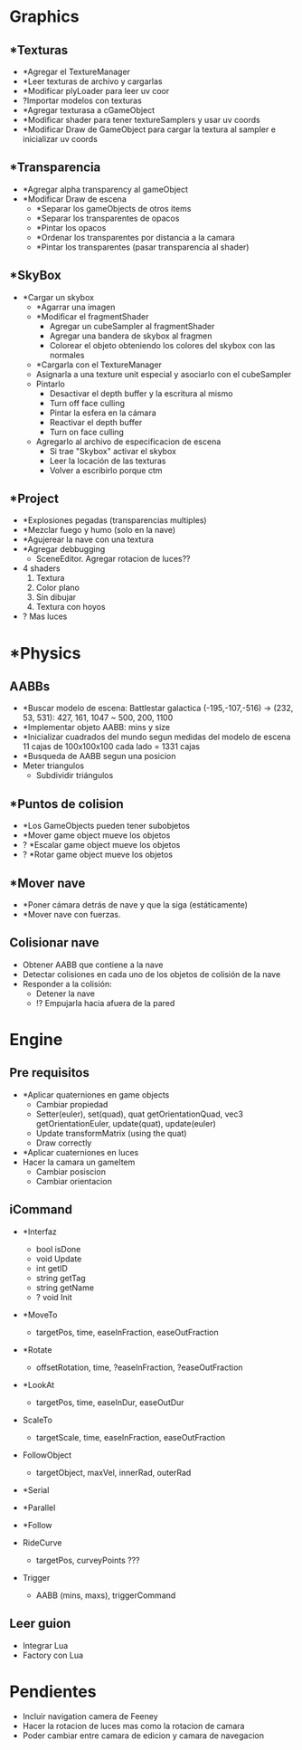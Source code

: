 # Graphics
## *Texturas
- *Agregar el TextureManager
- *Leer texturas de archivo y cargarlas
- *Modificar plyLoader para leer uv coor
- ?Importar modelos con texturas
- *Agregar texturasa a cGameObject
- *Modificar shader para tener textureSamplers y usar uv coords
- *Modificar Draw de GameObject para cargar la textura al sampler e inicializar uv coords
## *Transparencia
- *Agregar alpha transparency al gameObject
- *Modificar Draw de escena
  - *Separar los gameObjects de otros items
  - *Separar los transparentes de opacos
  - *Pintar los opacos
  - *Ordenar los transparentes por distancia a la camara
  - *Pintar los transparentes (pasar transparencia al shader)
## *SkyBox
- *Cargar un skybox
  - *Agarrar una imagen
  - *Modificar el fragmentShader
    - Agregar un cubeSampler al fragmentShader
    - Agregar una bandera de skybox al fragmen
    - Colorear el objeto obteniendo los colores del skybox con las normales
  - *Cargarla con el TextureManager
  - Asignarla a una texture unit especial y asociarlo con el cubeSampler
  - Pintarlo
    - Desactivar el depth buffer y la escritura al mismo
    - Turn off face culling
    - Pintar la esfera en la cámara
    - Reactivar el depth buffer
    - Turn on face culling
  - Agregarlo al archivo de especificacion de escena
    - Si trae "Skybox" activar el skybox
    - Leer la locación de las texturas
    - Volver a escribirlo porque ctm
## *Project
- *Explosiones pegadas (transparencias multiples)
- *Mezclar fuego y humo (solo en la nave)
- *Agujerear la nave con una textura
- *Agregar debbugging
  - SceneEditor. Agregar rotacion de luces?? 
- 4 shaders
  1. Textura
  2. Color plano
  3. Sin dibujar
  4. Textura con hoyos
- ? Mas luces
# *Physics
## AABBs
- *Buscar modelo de escena: Battlestar galactica
  (-195,-107,-516) -> (232, 53, 531): 427, 161, 1047 ~ 500, 200, 1100
- *Implementar objeto AABB: mins y size 
- *Inicializar cuadrados del mundo segun medidas del modelo de escena
  11 cajas de 100x100x100 cada lado = 1331 cajas
- *Busqueda de AABB segun una posicion
- Meter triangulos
  - Subdividir triángulos
## *Puntos de colision
- *Los GameObjects pueden tener subobjetos
- *Mover game object mueve los objetos
- ? *Escalar game object mueve los objetos
- ? *Rotar game object mueve los objetos
## *Mover nave
- *Poner cámara detrás de nave y que la siga (estáticamente)
- *Mover nave con fuerzas.
## Colisionar nave
- Obtener AABB que contiene a la nave
- Detectar colisiones en cada uno de los objetos de colisión de la nave
- Responder a la colisión:
  - Detener la nave
  - !? Empujarla hacia afuera de la pared
# Engine
## Pre requisitos
  - *Aplicar quaterniones en game objects
    - Cambiar propiedad
    - Setter(euler), set(quad), quat getOrientationQuad, vec3 getOrientationEuler, update(quat), update(euler)
    - Update transformMatrix (using the quat)
    - Draw correctly
  - *Aplicar cuaterniones en luces
  - Hacer la camara un gameItem
    - Cambiar posiscion
    - Cambiar orientacion
## iCommand
  - *Interfaz
    - bool isDone
    - void Update
    - int getID
    - string getTag
    - string getName
    - ? void Init

  - *MoveTo
    - targetPos, time, easeInFraction, easeOutFraction
  - *Rotate
    - offsetRotation, time, ?easeInFraction, ?easeOutFraction
  - *LookAt
    - targetPos, time, easeInDur, easeOutDur
  - ScaleTo
    - targetScale, time, easeInFraction, easeOutFraction

  - FollowObject
    - targetObject, maxVel, innerRad, outerRad
  - *Serial
  - *Parallel
  - *Follow
  - RideCurve
    - targetPos, curveyPoints ???
  - Trigger
    - AABB (mins, maxs), triggerCommand
## Leer guion
- Integrar Lua
- Factory con Lua

# Pendientes
- Incluir navigation camera de Feeney
- Hacer la rotacion de luces mas como la rotacion de camara
- Poder cambiar entre camara de edicion y camara de navegacion